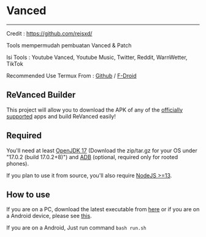 # Vanced
---------
Credit : https://github.com/reisxd/

Tools mempermudah pembuatan Vanced & Patch

Isi Tools :
Youtube Vanced, 
Youtube Music, 
Twitter, 
Reddit, 
WarnWetter, 
TikTok

Recommended Use Termux From : [Github](https://github.com/termux/termux-app/releases) / [F-Droid](https://f-droid.org/en/packages/com.termux/)

## ReVanced Builder

This project will allow you to download the APK of any of the [officially supported](https://github.com/revanced/revanced-patches#-list-of-available-patches) apps and build ReVanced easily!

## Required

You'll need at least [OpenJDK 17](https://www.azul.com/downloads/?version=java-17-lts&package=jdk) \(Download the zip/tar.gz for your OS under "17.0.2 (build 17.0.2+8)"\) and [ADB](https://developer.android.com/studio/command-line/adb) (optional, required only for rooted phones).

If you plan to use it from source, you'll also require [NodeJS >=13](https://nodejs.org/).

## How to use

If you are on a PC, download the latest executable from [here](https://github.com/reisxd/revanced-builder/releases/latest) or if you are on a Android device, please see [this](https://github.com/reisxd/revanced-builder/wiki/How-to-use-revanced-builder-on-Android).

If you are on a Android, Just run command `bash run.sh`
